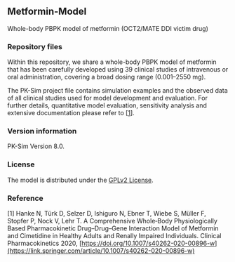 ## Metformin-Model
Whole-body PBPK model of metformin (OCT2/MATE DDI victim drug)

### Repository files
Within this repository, we share a whole-body PBPK model of metformin that has been carefully developed using 39 clinical studies of intravenous or oral administration, covering a broad dosing range (0.001–2550 mg). 

The PK-Sim project file contains simulation examples and the observed data of all clinical studies used for model development and evaluation. For further details, quantitative model evaluation, sensitivity analysis and extensive documentation please refer to [[1](#reference)].

### Version information
PK-Sim Version 8.0.

### License
The model is distributed under the [GPLv2 License](https://github.com/Open-Systems-Pharmacology/Suite/blob/develop/LICENSE). 

### Reference
[1] Hanke N, Türk D, Selzer D, Ishiguro N, Ebner T, Wiebe S, Müller F, Stopfer P, Nock V, Lehr T. 
A Comprehensive Whole‑Body Physiologically Based Pharmacokinetic Drug–Drug–Gene Interaction Model of Metformin and Cimetidine in Healthy Adults and Renally Impaired Individuals. Clinical Pharmacokinetics 2020, [https://doi.org/10.1007/s40262-020-00896-w](https://link.springer.com/article/10.1007/s40262-020-00896-w) 
